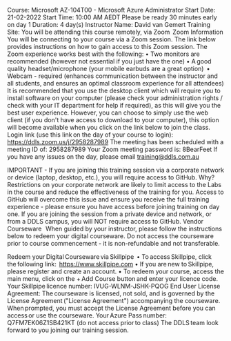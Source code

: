 Course: Microsoft AZ-104T00 - Microsoft Azure Administrator
Start Date: 21-02-2022 
Start Time: 10:00 AM AEDT Please be ready 30 minutes early on day 1
Duration: 4 day(s)
Instructor Name: David van Gemert 
Training Site: You will be attending this course remotely, via Zoom  
Zoom Information
You will be connecting to your course via a Zoom session. The link below provides instructions on how to gain access to this Zoom session.
The Zoom experience works best with the following:
•	Two monitors are recommended (however not essential if you just have the one)
•	A good quality headset/microphone (your mobile earbuds are a great option) 
•	Webcam - required (enhances communication between the instructor and all students, and ensures an optimal classroom experience for all attendees)
It is recommended that you use the desktop client which will require you to install software on your computer (please check your administration rights / check with your IT department for help if required), as this will give you the best user experience.  However, you can choose to simply use the web client (if you don't have access to download to your computer), this option will become available when you click on the link below to join the class.
Login link (use this link on the day of your course to login): https://ddls.zoom.us/j/2958287989
The meeting has been scheduled with a meeting ID of: 2958287989
Your Zoom meeting password is: 8BearFeet
If you have any issues on the day, please email training@ddls.com.au
 
IMPORTANT - If you are joining this training session via a corporate network or device (laptop, desktop, etc.), you will require access to GitHub. Why? Restrictions on your corporate network are likely to limit access to the Labs in the course and reduce the effectiveness of the training for you. Access to GitHub will overcome this issue and ensure you receive the full training experience - please ensure you have access before joining training on day one. If you are joining the session from a private device and network, or from a DDLS campus, you will NOT require access to GitHub.
Vendor Courseware  
When guided by your instructor, please follow the instructions below to redeem your digital courseware. Do not access the courseware prior to course commencement - it is non-refundable and not transferable.

Redeem your Digital Courseware via Skillpipe 
•	To access Skillpipe, click the following link:  https://www.skillpipe.com
•	If you are new to Skillpipe, please register and create an account.
•	To redeem your course, access the main menu, click on the + Add Course button and enter your licence code. 
Your Skillpipe licence number: IVUG-WLNM-JSHK-PQOG
End User License Agreement: The courseware is licensed, not sold, and is governed by the License Agreement ("License Agreement") accompanying the courseware. When prompted, you must accept the License Agreement before you can access or use the courseware.
Your Azure Pass number: Q7FM7EK06Z1SB421KT (do not access prior to class)
The DDLS team look forward to you joining our training session.  
